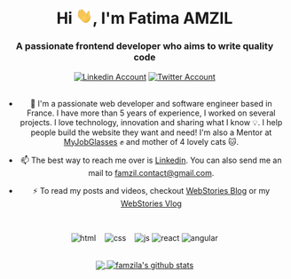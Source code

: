 <h1 align="center">Hi <img src="https://raw.githubusercontent.com/ABSphreak/ABSphreak/master/gifs/Hi.gif" width="30px">, I'm Fatima AMZIL</h1>
<h3 align="center">A passionate frontend developer who aims to write quality code</h3>

<div align=center>
  <a href="https://www.linkedin.com/in/fatima-amzil-9031ba95//"><img src="https://cdn.worldvectorlogo.com/logos/linkedin-icon-2.svg" title="Linkedin" alt="Linkedin Account" width="30"/></a>
  <a href="https://twitter.com/"><img src="https://cdn.worldvectorlogo.com/logos/twitter-6.svg" title="Twitter" alt="Twitter Account" width="40"/></a>
  <br><br>

- 🙋 I'm a passionate web developer and software engineer based in France. I have more than 5 years of experience, I worked on several projects. I love technology, innovation and sharing what I know 💡. I help people build the website they want and need! I'm also a Mentor at [MyJobGlasses](https://www.myjobglasses.com/professionals/5d8c75bb157a1b1273b2158b) ✊ and mother of 4 lovely cats 🐱.


- 📫 The best way to reach me over is [Linkedin](https://www.linkedin.com/in/fatima-amzil-9031ba95/). You can also send me an mail to famzil.contact@gmail.com.

- ⚡ To read my posts and videos, checkout [WebStories Blog](https://famzil.medium.com/) or my [WebStories Vlog](https://www.youtube.com/channel/UCaxr-f9r6P1u7Y7SKFHi12g)

<br>

<p align="center">
  <img src="https://upload.wikimedia.org/wikipedia/commons/thumb/6/61/HTML5_logo_and_wordmark.svg/2048px-HTML5_logo_and_wordmark.svg.png" alt="html" width="auto" height="40">&nbsp;&nbsp;&nbsp;
  <img src='https://upload.wikimedia.org/wikipedia/commons/thumb/d/d5/CSS3_logo_and_wordmark.svg/1200px-CSS3_logo_and_wordmark.svg.png' alt="css" width="auto" height="40">&nbsp;&nbsp;&nbsp;
  <img src='https://upload.wikimedia.org/wikipedia/commons/6/6a/JavaScript-logo.png' height='40' width='auto' alt="js">
  <img src="https://upload.wikimedia.org/wikipedia/commons/thumb/a/a7/React-icon.svg/1280px-React-icon.svg.png" alt="react" width="auto" height="40"/>
  <img src="https://angular.io/assets/images/logos/angular/angular.svg" alt="angular" width="40" height="40"/>
<p align="center">
  
<br>
  
<a href="https://github.com/famzila/github-readme-stats">
  <img align="center" src="https://github-readme-stats.vercel.app/api/top-langs/?username=famzila&theme=radical&hide=glsl,python" />
</a>
<a href="https://github.com/famzila/github-readme-stats">
  <img align="center" src="https://github-readme-stats.vercel.app/api?username=famzila&show_icons=true&theme=radical&line_height=27" alt="famzila's github stats" />
</a>
